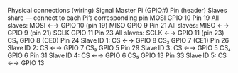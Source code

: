 Physical connections (wiring)
Signal	Master Pi (GPIO#)	Pin (header)	Slaves share — connect to each Pi’s corresponding pin
MOSI	GPIO 10	Pin 19	All slaves: MOSI ←→ GPIO 10 (pin 19)
MISO	GPIO 9	Pin 21	All slaves: MISO ←→ GPIO 9 (pin 21)
SCLK	GPIO 11	Pin 23	All slaves: SCLK ←→ GPIO 11 (pin 23)
CS₁	GPIO 8 (CE0)	Pin 24	Slave ID 1: CS ←→ GPIO 8
CS₂	GPIO 7 (CE1)	Pin 26	Slave ID 2: CS ←→ GPIO 7
CS₃	GPIO 5	Pin 29	Slave ID 3: CS ←→ GPIO 5
CS₄	GPIO 6	Pin 31	Slave ID 4: CS ←→ GPIO 6
CS₅	GPIO 13	Pin 33	Slave ID 5: CS ←→ GPIO 13
